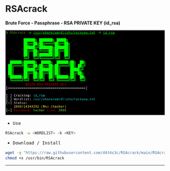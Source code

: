 # RSAcrack

**Brute Force - Passphrase - RSA PRIVATE KEY (id_rsa)**

![](/screenshot.png)

- <kbd>Use</kbd>

```bash
RSAcrack -w <WORDLIST> -k <KEY>
```

- <kbd>Download / Install</kbd>

```bash
wget -q "https://raw.githubusercontent.com/d4t4s3c/RSAcrack/main/RSAcrack.sh" -O /usr/bin/RSAcrack
chmod +x /usr/bin/RSAcrack
```

---

